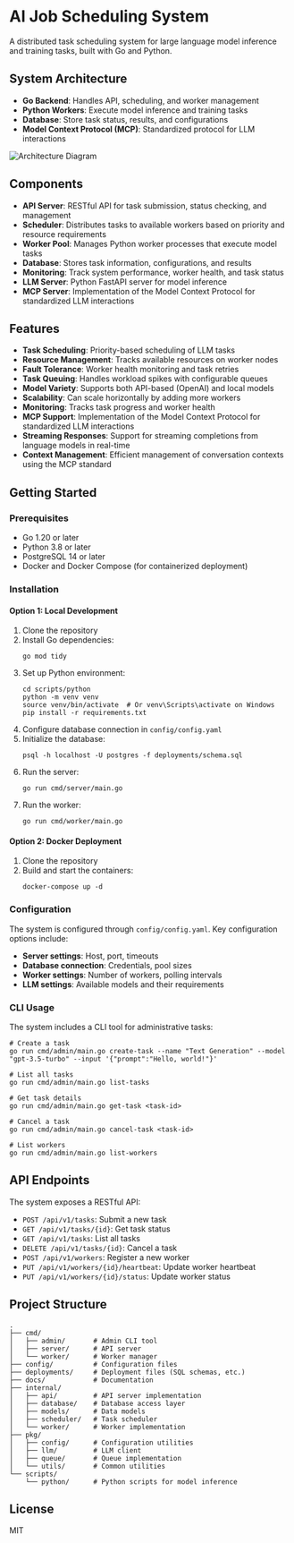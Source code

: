 # AI Job Scheduling System

A distributed task scheduling system for large language model inference and training tasks, built with Go and Python.

## System Architecture

- **Go Backend**: Handles API, scheduling, and worker management
- **Python Workers**: Execute model inference and training tasks
- **Database**: Store task status, results, and configurations
- **Model Context Protocol (MCP)**: Standardized protocol for LLM interactions

![Architecture Diagram](docs/architecture.png)

## Components

- **API Server**: RESTful API for task submission, status checking, and management
- **Scheduler**: Distributes tasks to available workers based on priority and resource requirements
- **Worker Pool**: Manages Python worker processes that execute model tasks
- **Database**: Stores task information, configurations, and results
- **Monitoring**: Track system performance, worker health, and task status
- **LLM Server**: Python FastAPI server for model inference
- **MCP Server**: Implementation of the Model Context Protocol for standardized LLM interactions

## Features

- **Task Scheduling**: Priority-based scheduling of LLM tasks
- **Resource Management**: Tracks available resources on worker nodes
- **Fault Tolerance**: Worker health monitoring and task retries
- **Task Queuing**: Handles workload spikes with configurable queues
- **Model Variety**: Supports both API-based (OpenAI) and local models
- **Scalability**: Can scale horizontally by adding more workers
- **Monitoring**: Tracks task progress and worker health
- **MCP Support**: Implementation of the Model Context Protocol for standardized LLM interactions
- **Streaming Responses**: Support for streaming completions from language models in real-time
- **Context Management**: Efficient management of conversation contexts using the MCP standard

## Getting Started

### Prerequisites

- Go 1.20 or later
- Python 3.8 or later
- PostgreSQL 14 or later
- Docker and Docker Compose (for containerized deployment)

### Installation

#### Option 1: Local Development

1. Clone the repository
2. Install Go dependencies:
   ```
   go mod tidy
   ```
3. Set up Python environment:
   ```
   cd scripts/python
   python -m venv venv
   source venv/bin/activate  # Or venv\Scripts\activate on Windows
   pip install -r requirements.txt
   ```
4. Configure database connection in `config/config.yaml`
5. Initialize the database:
   ```
   psql -h localhost -U postgres -f deployments/schema.sql
   ```
6. Run the server:
   ```
   go run cmd/server/main.go
   ```
7. Run the worker:
   ```
   go run cmd/worker/main.go
   ```

#### Option 2: Docker Deployment

1. Clone the repository
2. Build and start the containers:
   ```
   docker-compose up -d
   ```

### Configuration

The system is configured through `config/config.yaml`. Key configuration options include:

- **Server settings**: Host, port, timeouts
- **Database connection**: Credentials, pool sizes
- **Worker settings**: Number of workers, polling intervals
- **LLM settings**: Available models and their requirements

### CLI Usage

The system includes a CLI tool for administrative tasks:

```
# Create a task
go run cmd/admin/main.go create-task --name "Text Generation" --model "gpt-3.5-turbo" --input '{"prompt":"Hello, world!"}'

# List all tasks
go run cmd/admin/main.go list-tasks

# Get task details
go run cmd/admin/main.go get-task <task-id>

# Cancel a task
go run cmd/admin/main.go cancel-task <task-id>

# List workers
go run cmd/admin/main.go list-workers
```

## API Endpoints

The system exposes a RESTful API:

- `POST /api/v1/tasks`: Submit a new task
- `GET /api/v1/tasks/{id}`: Get task status
- `GET /api/v1/tasks`: List all tasks
- `DELETE /api/v1/tasks/{id}`: Cancel a task
- `POST /api/v1/workers`: Register a new worker
- `PUT /api/v1/workers/{id}/heartbeat`: Update worker heartbeat
- `PUT /api/v1/workers/{id}/status`: Update worker status

## Project Structure

```
.
├── cmd/
│   ├── admin/       # Admin CLI tool
│   ├── server/      # API server
│   └── worker/      # Worker manager
├── config/          # Configuration files
├── deployments/     # Deployment files (SQL schemas, etc.)
├── docs/            # Documentation
├── internal/
│   ├── api/         # API server implementation
│   ├── database/    # Database access layer
│   ├── models/      # Data models
│   ├── scheduler/   # Task scheduler
│   └── worker/      # Worker implementation
├── pkg/
│   ├── config/      # Configuration utilities
│   ├── llm/         # LLM client
│   ├── queue/       # Queue implementation
│   └── utils/       # Common utilities
└── scripts/
    └── python/      # Python scripts for model inference
```

## License

MIT
